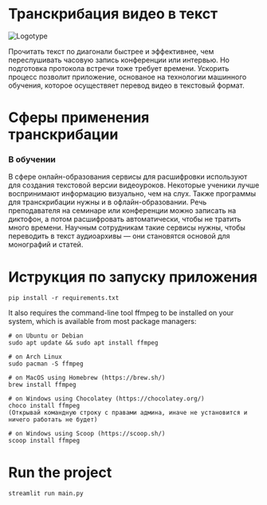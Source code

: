 # Транскрибация видео в текст
![Logotype](https://timeweb.com/ru/community/article/a1/a179096fabed2b3a361f52471f1ed1a5.jpg)

Прочитать текст по диагонали быстрее и эффективнее, чем переслушивать часовую запись конференции или интервью. Но подготовка протокола встречи тоже требует времени. Ускорить процесс позволит приложение, основаное на технологии машинного обучения, которое осуществяет перевод видео в текстовый формат. 

# Сферы применения транскрибации

### В обучении
В сфере онлайн-образования сервисы для расшифровки используют для создания текстовой версии видеоуроков. Некоторые ученики лучше воспринимают информацию визуально, чем на слух. Также программы для транскрибации нужны и в офлайн-образовании. Речь преподавателя на семинаре или конференции можно записать на диктофон, а потом расшифровать автоматически, чтобы не тратить много времени. Научным сотрудникам такие сервисы нужны, чтобы переводить в текст аудиоархивы — они становятся основой для монографий и статей.

# Иструкция по запуску приложения 

```
pip install -r requirements.txt
```
It also requires the command-line tool ffmpeg to be installed on your system, which is available from most package managers:

```
# on Ubuntu or Debian
sudo apt update && sudo apt install ffmpeg
```
```
# on Arch Linux
sudo pacman -S ffmpeg
```
```
# on MacOS using Homebrew (https://brew.sh/)
brew install ffmpeg
```
```
# on Windows using Chocolatey (https://chocolatey.org/)
choco install ffmpeg
(Открывай командную строку с правами админа, иначе не установится и ничего работать не будет)
```
```
# on Windows using Scoop (https://scoop.sh/)
scoop install ffmpeg
```
# Run the project
```
streamlit run main.py
```

